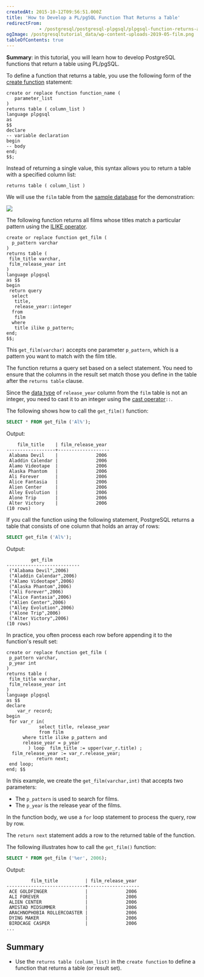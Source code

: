 ```yaml
---
createdAt: 2015-10-12T09:56:51.000Z
title: 'How to Develop a PL/pgSQL Function That Returns a Table'
redirectFrom: 
            - /postgresql/postgresql-plpgsql/plpgsql-function-returns-a-table
ogImage: /postgresqltutorial_data/wp-content-uploads-2019-05-film.png
tableOfContents: true
---
```


**Summary**: in this tutorial, you will learn how to develop PostgreSQL functions that return a table using PL/pgSQL.

To define a function that returns a table, you use the following form of the [create function](/postgresql/postgresql-plpgsql/postgresql-create-function) statement:

```
create or replace function function_name (
   parameter_list
)
returns table ( column_list )
language plpgsql
as
$$
declare
-- variable declaration
begin
-- body
end;
$$;
```

Instead of returning a single value, this syntax allows you to return a table with a specified column list:

```
returns table ( column_list )
```

We will use the `film` table from the [sample database](/postgresql/postgresql-getting-started/postgresql-sample-database) for the demonstration:

![](/postgresqltutorial_data/wp-content-uploads-2019-05-film.png)

The following function returns all films whose titles match a particular pattern using the [ILIKE operator](/postgresql/postgresql-like).

```
create or replace function get_film (
  p_pattern varchar
)
returns table (
 film_title varchar,
 film_release_year int
)
language plpgsql
as $$
begin
 return query
  select
   title,
   release_year::integer
  from
   film
  where
   title ilike p_pattern;
end;
$$;
```

This `get_film(varchar)` accepts one parameter `p_pattern`, which is a pattern you want to match with the film title.

The function returns a query set based on a select statement. You need to ensure that the columns in the result set match those you define in the table after the `returns table` clause.

Since the [data type](/postgresql/postgresql-data-types) of `release_year` column from the `film` table is not an integer, you need to cast it to an integer using the [cast operator](/postgresql/postgresql-tutorial/postgresql-cast)`::`.

The following shows how to call the `get_film()` function:

```sql
SELECT * FROM get_film ('Al%');
```

Output:

```
    film_title    | film_release_year
------------------+-------------------
 Alabama Devil    |              2006
 Aladdin Calendar |              2006
 Alamo Videotape  |              2006
 Alaska Phantom   |              2006
 Ali Forever      |              2006
 Alice Fantasia   |              2006
 Alien Center     |              2006
 Alley Evolution  |              2006
 Alone Trip       |              2006
 Alter Victory    |              2006
(10 rows)
```

If you call the function using the following statement, PostgreSQL returns a table that consists of one column that holds an array of rows:

```sql
SELECT get_film ('Al%');
```

Output:

```
         get_film
---------------------------
 ("Alabama Devil",2006)
 ("Aladdin Calendar",2006)
 ("Alamo Videotape",2006)
 ("Alaska Phantom",2006)
 ("Ali Forever",2006)
 ("Alice Fantasia",2006)
 ("Alien Center",2006)
 ("Alley Evolution",2006)
 ("Alone Trip",2006)
 ("Alter Victory",2006)
(10 rows)
```

In practice, you often process each row before appending it to the function's result set:

```
create or replace function get_film (
 p_pattern varchar,
 p_year int
)
returns table (
 film_title varchar,
 film_release_year int
)
language plpgsql
as $$
declare
    var_r record;
begin
 for var_r in(
            select title, release_year
            from film
      where title ilike p_pattern and
      release_year = p_year
        ) loop  film_title := upper(var_r.title) ;
  film_release_year := var_r.release_year;
           return next;
 end loop;
end; $$
```

In this example, we create the `get_film(varchar,int)` that accepts two parameters:

- The `p_pattern` is used to search for films.
- The `p_year` is the release year of the films.

In the function body, we use a `for` loop statement to process the query, row by row.

The `return next` statement adds a row to the returned table of the function.

The following illustrates how to call the `get_film()` function:

```sql
SELECT * FROM get_film ('%er', 2006);
```

Output:

```
         film_title          | film_release_year
-----------------------------+-------------------
 ACE GOLDFINGER              |              2006
 ALI FOREVER                 |              2006
 ALIEN CENTER                |              2006
 AMISTAD MIDSUMMER           |              2006
 ARACHNOPHOBIA ROLLERCOASTER |              2006
 DYING MAKER                 |              2006
 BIRDCAGE CASPER             |              2006
...
```

## Summary

- Use the `returns table (column_list)` in the `create function` to define a function that returns a table (or result set).
